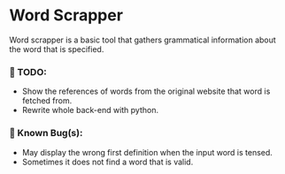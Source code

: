 # Word Scrapper

Word scrapper is a basic tool that gathers grammatical information about the word that is specified.

### 📝 TODO:

- Show the references of words from the original website that word is fetched from.
- Rewrite whole back-end with python.

### 🐛 Known Bug(s):

- May display the wrong first definition when the input word is tensed.
- Sometimes it does not find a word that is valid.
